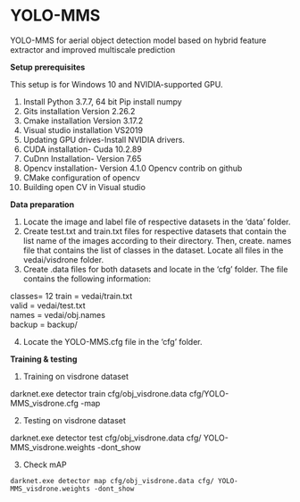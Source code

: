 # YOLO-MMS
YOLO-MMS for aerial object detection model based on hybrid feature extractor and improved multiscale prediction

**Setup prerequisites**

This setup is for Windows 10 and NVIDIA-supported GPU.
1.	Install Python 3.7.7, 64 bit
Pip install numpy
2.	Gits installation Version 2.26.2
3.	Cmake installation Version 3.17.2
4.	Visual studio installation VS2019
5.	Updating GPU drives-Install NVIDIA drivers.
6.	CUDA installation- Cuda 10.2.89
7.	CuDnn Installation- Version 7.65 
8.	Opencv installation- Version 4.1.0
Opencv contrib on github
9.	CMake configuration of opencv
10.	Building open CV in Visual studio

**Data preparation**
1.	Locate the image and label file of respective datasets in the ‘data’ folder.
2.	Create test.txt and train.txt files for respective datasets that contain the list name of the images according to their directory. Then, create. names file that contains the list of classes in the dataset. Locate all files in the vedai/visdrone folder.
3.	Create .data files for both datasets and locate in the ‘cfg’ folder. The file contains the following information:

classes= 12
train  = vedai/train.txt  
valid  = vedai/test.txt  
names = vedai/obj.names  
backup = backup/

4.	Locate the YOLO-MMS.cfg file in the ‘cfg’ folder.

**Training & testing**
1.	Training on visdrone dataset

darknet.exe detector train cfg/obj_visdrone.data cfg/YOLO-MMS_visdrone.cfg -map

2.	Testing on visdrone dataset

darknet.exe detector test cfg/obj_visdrone.data cfg/ YOLO-MMS_visdrone.weights -dont_show

3.	Check mAP
```
darknet.exe detector map cfg/obj_visdrone.data cfg/ YOLO-MMS_visdrone.weights -dont_show
```

